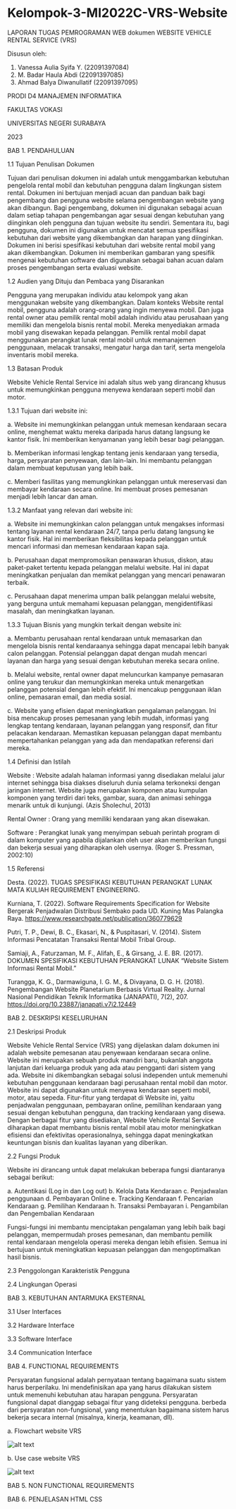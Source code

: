 # Kelompok-3-MI2022C-VRS-Website

LAPORAN TUGAS PEMROGRAMAN WEB dokumen WEBSITE VEHICLE RENTAL SERVICE (VRS)

Disusun oleh:
1) Vanessa Aulia Syifa Y.       (22091397084)
2) M. Badar Haula Abdi          (22091397085)
3) Ahmad Balya Diwanullatif     (22091397095)
   

PRODI D4 MANAJEMEN INFORMATIKA

FAKULTAS VOKASI

UNIVERSITAS NEGERI SURABAYA

2023

BAB 1. PENDAHULUAN

1.1 Tujuan Penulisan Dokumen 

Tujuan dari penulisan dokumen ini adalah untuk menggambarkan kebutuhan pengelola rental mobil dan kebutuhan pengguna dalam lingkungan sistem rental. Dokumen ini bertujuan menjadi acuan dan panduan baik bagi pengembang dan pengguna website selama pengembangan website yang akan dibangun. Bagi pengembang, dokumen ini digunakan sebagai acuan dalam setiap tahapan pengembangan agar sesuai dengan kebutuhan yang diinginkan oleh pengguna dan tujuan website itu sendiri. Sementara itu, bagi pengguna, dokumen ini digunakan untuk mencatat semua spesifikasi kebutuhan dari website yang dikembangkan dan harapan yang diinginkan. Dokumen ini berisi spesifikasi kebutuhan dari website rental mobil yang akan dikembangkan. Dokumen ini memberikan gambaran yang spesifik mengenai kebutuhan software dan digunakan sebagai bahan acuan dalam proses pengembangan serta evaluasi website.


1.2 Audien yang Dituju dan Pembaca yang Disarankan

Pengguna yang merupakan individu atau kelompok yang akan menggunakan website yang dikembangkan. Dalam konteks Website rental mobil, pengguna adalah orang-orang yang ingin menyewa mobil. Dan juga rental owner atau pemilik rental mobil adalah individu atau perusahaan yang memiliki dan mengelola bisnis rental mobil. Mereka menyediakan armada mobil yang disewakan kepada pelanggan. Pemilik rental mobil dapat menggunakan perangkat lunak rental mobil untuk memanajemen penggunaan, melacak transaksi, mengatur harga dan tarif, serta mengelola inventaris mobil mereka.


1.3 Batasan Produk

Website Vehicle Rental Service ini adalah situs web yang dirancang khusus untuk memungkinkan pengguna menyewa kendaraan seperti mobil dan motor. 

1.3.1 Tujuan dari website ini:

a. Website ini memungkinkan pelanggan untuk memesan kendaraan secara online, menghemat waktu mereka daripada harus datang langsung ke kantor fisik. Ini memberikan kenyamanan yang lebih besar bagi pelanggan.

b. Memberikan informasi lengkap tentang jenis kendaraan yang tersedia, harga, persyaratan penyewaan, dan lain-lain. Ini membantu pelanggan dalam membuat keputusan yang lebih baik.

c. Memberi fasilitas yang memungkinkan pelanggan untuk mereservasi dan membayar kendaraan secara online. Ini membuat proses pemesanan menjadi lebih lancar dan aman.

1.3.2 Manfaat yang relevan dari website ini:

a. Website ini memungkinkan calon pelanggan untuk mengakses informasi tentang layanan rental kendaraan 24/7, tanpa perlu datang langsung ke kantor fisik. Hal ini memberikan fleksibilitas kepada pelanggan untuk mencari informasi dan memesan kendaraan kapan saja.

b. Perusahaan dapat mempromosikan penawaran khusus, diskon, atau paket-paket tertentu kepada pelanggan melalui website. Hal ini dapat meningkatkan penjualan dan memikat pelanggan yang mencari penawaran terbaik.

c. Perusahaan dapat menerima umpan balik pelanggan melalui website, yang berguna untuk memahami kepuasan pelanggan, mengidentifikasi masalah, dan meningkatkan layanan.

1.3.3 Tujuan Bisnis yang mungkin terkait dengan website ini:

a. Membantu perusahaan rental kendaraan untuk memasarkan dan mengelola bisnis rental kendaraanya sehingga dapat mencapai lebih banyak calon pelanggan. Potensial pelanggan dapat dengan mudah mencari layanan dan harga yang sesuai dengan kebutuhan mereka secara online.

b. Melalui website, rental owner dapat meluncurkan kampanye pemasaran online yang terukur dan memungkinkan mereka untuk menargetkan pelanggan potensial dengan lebih efektif. Ini mencakup penggunaan iklan online, pemasaran email, dan media sosial.

c. Website yang efisien dapat meningkatkan pengalaman pelanggan. Ini bisa mencakup proses pemesanan yang lebih mudah, informasi yang lengkap tentang kendaraan, layanan pelanggan yang responsif, dan fitur pelacakan kendaraan. Memastikan kepuasan pelanggan dapat membantu mempertahankan pelanggan yang ada dan mendapatkan referensi dari mereka.


1.4 Definisi dan Istilah

Website : Website adalah halaman informasi yanng disediakan melalui jalur internet sehingga bisa diakses diseluruh dunia selama terkoneksi dengan jaringan internet. Website juga merupakan komponen atau kumpulan komponen yang terdiri dari teks, gambar, suara, dan animasi sehingga menarik untuk di kunjungi. (Azis Sholechul, 2013)

Rental Owner : Orang yang memiliki kendaraan yang akan disewakan.

Software : Perangkat lunak yang menyimpan sebuah perintah program di dalam komputer yang apabila dijalankan oleh user akan memberikan fungsi dan bekerja sesuai yang diharapkan oleh usernya. (Roger S. Pressman, 2002:10)

1.5 Referensi

Desta. (2022). TUGAS SPESIFIKASI KEBUTUHAN PERANGKAT LUNAK MATA KULIAH REQUIREMENT ENGINEERING.

Kurniana, T. (2022). Software Requirements Specification for Website Bergerak Penjadwalan Distribusi Sembako pada UD. Kuning Mas Palangka Raya. https://www.researchgate.net/publication/360779629

Putri, T. P., Dewi, B. C., Ekasari, N., & Puspitasari, V. (2014). Sistem Informasi Pencatatan Transaksi Rental Mobil Tribal Group.

Samiaji, A., Faturzaman, M. F., Alifah, E., & Girsang, J. E. BR. (2017). DOKUMEN SPESIFIKASI KEBUTUHAN PERANGKAT LUNAK “Website Sistem Informasi Rental Mobil.”

Turangga, K. G., Darmawiguna, I. G. M., & Divayana, D. G. H. (2018). Pengembangan Website Planetarium Berbasis Virtual Reality. Jurnal Nasional Pendidikan Teknik Informatika (JANAPATI), 7(2), 207. https://doi.org/10.23887/janapati.v7i2.12449


BAB 2. DESKRIPSI KESELURUHAN

2.1 Deskripsi Produk

Website Vehicle Rental Service (VRS) yang dijelaskan dalam dokumen ini adalah website pemesanan atau penyewaan kendaraan secara online. Website ini merupakan sebuah produk mandiri baru, bukanlah anggota lanjutan dari keluarga produk yang ada atau pengganti dari sistem yang ada. Website ini dikembangkan sebagai solusi independen untuk memenuhi kebutuhan penggunaan kendaraan bagi perusahaan rental mobil dan motor.
Website ini dapat digunakan untuk menyewa kendaraan seperti mobil, motor, atau sepeda. Fitur-fitur yang terdapat di Website ini, yaitu penjadwalan penggunaan, pembayaran online, pemilihan kendaraan yang sesuai dengan kebutuhan pengguna, dan tracking kendaraan yang disewa. Dengan berbagai fitur yang disediakan, Website Vehicle Rental Service diharapkan dapat membantu bisnis rental mobil atau motor meningkatkan efisiensi dan efektivitas operasionalnya, sehingga dapat meningkatkan keuntungan bisnis dan kualitas layanan yang diberikan.


2.2 Fungsi Produk

Website ini dirancang untuk dapat melakukan beberapa fungsi diantaranya sebagai berikut:

a. Autentikasi (Log in dan Log out) 
b. Kelola Data Kendaraan
c. Penjadwalan penggunaan
d. Pembayaran Online
e. Tracking Kendaraan
f. Pencarian Kendaraan
g. Pemilihan Kendaraan
h. Transaksi Pembayaran
i. Pengambilan dan Pengembalian Kendaraan

Fungsi-fungsi ini membantu menciptakan pengalaman yang lebih baik bagi pelanggan, mempermudah proses pemesanan, dan membantu pemilik rental kendaraan mengelola operasi mereka dengan lebih efisien. Semua ini bertujuan untuk meningkatkan kepuasan pelanggan dan mengoptimalkan hasil bisnis.


2.3 Penggolongan Karakteristik Pengguna


2.4 Lingkungan Operasi 


BAB 3. KEBUTUHAN ANTARMUKA EKSTERNAL


3.1 User Interfaces


3.2 Hardware Interface


3.3 Software Interface 


3.4 Communication Interface


BAB 4. FUNCTIONAL REQUIREMENTS

Persyaratan fungsional adalah pernyataan tentang bagaimana suatu sistem harus berperilaku. Ini mendefinisikan apa yang harus dilakukan sistem untuk memenuhi kebutuhan atau harapan pengguna. Persyaratan fungsional dapat dianggap sebagai fitur yang dideteksi pengguna. berbeda dari persyaratan non-fungsional, yang menentukan bagaimana sistem harus bekerja secara internal (misalnya, kinerja, keamanan, dll).

   a. Flowchart website VRS

   ![alt text](https://github.com/22091397095-AhmadBalyaDiwanullatifMIC22/Kelompok-3-MI2022C-VRS-Website/blob/master/assets/gambar/FLOWCHARTVRS.png?raw=true)

   b. Use case website VRS

   ![alt text](https://github.com/22091397095-AhmadBalyaDiwanullatifMIC22/Kelompok-3-MI2022C-VRS-Website/blob/master/assets/gambar/USE%20CASE%20DIAGRAM%20VRS%20(2).png?raw=true)

BAB 5. NON FUNCTIONAL REQUIREMENTS


BAB 6. PENJELASAN HTML CSS

   

